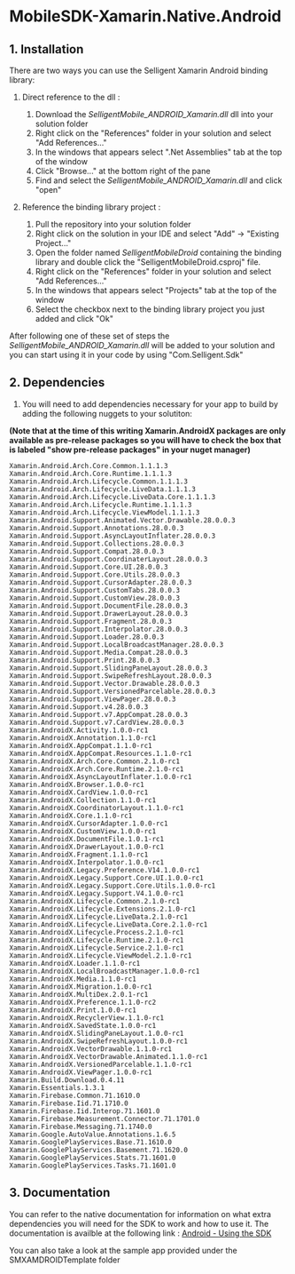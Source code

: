 # MobileSDK-Xamarin.Native.Android

## 1. Installation

There are two ways you can use the Selligent Xamarin Android binding library:

1.	Direct reference to the dll :

	1.	Download the *SelligentMobile_ANDROID_Xamarin.dll*  dll into your solution folder
	1.	Right click on the "References" folder in your solution and select "Add References..."
	1.	In the windows that appears select ".Net Assemblies" tab at the top of the window
	1.	Click "Browse..." at the bottom right of the pane
	1.	Find and select the *SelligentMobile_ANDROID_Xamarin.dll* and click "open"

1.	Reference the binding library project :

	1.	Pull the repository into your solution folder
	1.	Right click on the solution in your IDE and select "Add" -> "Existing Project..."
	1.	Open the folder named *SelligentMobileDroid* containing the binding library and double click the "SelligentMobileDroid.csproj" file.
	1.	Right click on the "References" folder in your solution and select "Add References..."
	1.	In the windows that appears select "Projects" tab at the top of the window
	1.	Select the checkbox next to the binding library project you just added and click "Ok"

After following one of these set of steps the *SelligentMobile_ANDROID_Xamarin.dll* will be added to your solution and you can start using it in your code by using "Com.Selligent.Sdk" 

## 2. Dependencies

1.	You will need to add dependencies necessary for your app to build by adding the following nuggets to your solutiton:


 **(Note that at the time of this writing Xamarin.AndroidX packages are only available as pre-release packages so you will have to check the box that is labeled "show pre-release packages" in your nuget manager)** 
	
	Xamarin.Android.Arch.Core.Common.1.1.1.3
	Xamarin.Android.Arch.Core.Runtime.1.1.1.3
	Xamarin.Android.Arch.Lifecycle.Common.1.1.1.3
	Xamarin.Android.Arch.Lifecycle.LiveData.1.1.1.3
	Xamarin.Android.Arch.Lifecycle.LiveData.Core.1.1.1.3
	Xamarin.Android.Arch.Lifecycle.Runtime.1.1.1.3
	Xamarin.Android.Arch.Lifecycle.ViewModel.1.1.1.3
	Xamarin.Android.Support.Animated.Vector.Drawable.28.0.0.3
	Xamarin.Android.Support.Annotations.28.0.0.3
	Xamarin.Android.Support.AsyncLayoutInflater.28.0.0.3
	Xamarin.Android.Support.Collections.28.0.0.3
	Xamarin.Android.Support.Compat.28.0.0.3
	Xamarin.Android.Support.CoordinaterLayout.28.0.0.3
	Xamarin.Android.Support.Core.UI.28.0.0.3
	Xamarin.Android.Support.Core.Utils.28.0.0.3
	Xamarin.Android.Support.CursorAdapter.28.0.0.3
	Xamarin.Android.Support.CustomTabs.28.0.0.3
	Xamarin.Android.Support.CustomView.28.0.0.3
	Xamarin.Android.Support.DocumentFile.28.0.0.3
	Xamarin.Android.Support.DrawerLayout.28.0.0.3
	Xamarin.Android.Support.Fragment.28.0.0.3
	Xamarin.Android.Support.Interpolator.28.0.0.3
	Xamarin.Android.Support.Loader.28.0.0.3
	Xamarin.Android.Support.LocalBroadcastManager.28.0.0.3
	Xamarin.Android.Support.Media.Compat.28.0.0.3
	Xamarin.Android.Support.Print.28.0.0.3
	Xamarin.Android.Support.SlidingPaneLayout.28.0.0.3
	Xamarin.Android.Support.SwipeRefreshLayout.28.0.0.3
	Xamarin.Android.Support.Vector.Drawable.28.0.0.3
	Xamarin.Android.Support.VersionedParcelable.28.0.0.3
	Xamarin.Android.Support.ViewPager.28.0.0.3
	Xamarin.Android.Support.v4.28.0.0.3
	Xamarin.Android.Support.v7.AppCompat.28.0.0.3
	Xamarin.Android.Support.v7.CardView.28.0.0.3
	Xamarin.AndroidX.Activity.1.0.0-rc1
	Xamarin.AndroidX.Annotation.1.1.0-rc1
	Xamarin.AndroidX.AppCompat.1.1.0-rc1
	Xamarin.AndroidX.AppCompat.Resources.1.1.0-rc1
	Xamarin.AndroidX.Arch.Core.Common.2.1.0-rc1
	Xamarin.AndroidX.Arch.Core.Runtime.2.1.0-rc1
	Xamarin.AndroidX.AsyncLayoutInflater.1.0.0-rc1
	Xamarin.AndroidX.Browser.1.0.0-rc1
	Xamarin.AndroidX.CardView.1.0.0-rc1
	Xamarin.AndroidX.Collection.1.1.0-rc1
	Xamarin.AndroidX.CoordinatorLayout.1.1.0-rc1
	Xamarin.AndroidX.Core.1.1.0-rc1
	Xamarin.AndroidX.CursorAdapter.1.0.0-rc1
	Xamarin.AndroidX.CustomView.1.0.0-rc1
	Xamarin.AndroidX.DocumentFile.1.0.1-rc1
	Xamarin.AndroidX.DrawerLayout.1.0.0-rc1
	Xamarin.AndroidX.Fragment.1.1.0-rc1
	Xamarin.AndroidX.Interpolator.1.0.0-rc1
	Xamarin.AndroidX.Legacy.Preference.V14.1.0.0-rc1
	Xamarin.AndroidX.Legacy.Support.Core.UI.1.0.0-rc1
	Xamarin.AndroidX.Legacy.Support.Core.Utils.1.0.0-rc1
	Xamarin.AndroidX.Legacy.Support.V4.1.0.0-rc1
	Xamarin.AndroidX.Lifecycle.Common.2.1.0-rc1
	Xamarin.AndroidX.Lifecycle.Extensions.2.1.0-rc1
	Xamarin.AndroidX.Lifecycle.LiveData.2.1.0-rc1
	Xamarin.AndroidX.Lifecycle.LiveData.Core.2.1.0-rc1
	Xamarin.AndroidX.Lifecycle.Process.2.1.0-rc1
	Xamarin.AndroidX.Lifecycle.Runtime.2.1.0-rc1
	Xamarin.AndroidX.Lifecycle.Service.2.1.0-rc1
	Xamarin.AndroidX.Lifecycle.ViewModel.2.1.0-rc1
	Xamarin.AndroidX.Loader.1.1.0-rc1
	Xamarin.AndroidX.LocalBroadcastManager.1.0.0-rc1
	Xamarin.AndroidX.Media.1.1.0-rc1
	Xamarin.AndroidX.Migration.1.0.0-rc1
	Xamarin.AndroidX.MultiDex.2.0.1-rc1
	Xamarin.AndroidX.Preference.1.1.0-rc2
	Xamarin.AndroidX.Print.1.0.0-rc1
	Xamarin.AndroidX.RecyclerView.1.1.0-rc1
	Xamarin.AndroidX.SavedState.1.0.0-rc1
	Xamarin.AndroidX.SlidingPaneLayout.1.0.0-rc1
	Xamarin.AndroidX.SwipeRefreshLayout.1.0.0-rc1
	Xamarin.AndroidX.VectorDrawable.1.1.0-rc1
	Xamarin.AndroidX.VectorDrawable.Animated.1.1.0-rc1
	Xamarin.AndroidX.VersionedParcelable.1.1.0-rc1
	Xamarin.AndroidX.ViewPager.1.0.0-rc1
	Xamarin.Build.Download.0.4.11
	Xamarin.Essentials.1.3.1
	Xamarin.Firebase.Common.71.1610.0
	Xamarin.Firebase.Iid.71.1710.0
	Xamarin.Firebase.Iid.Interop.71.1601.0
	Xamarin.Firebase.Measurement.Connector.71.1701.0
	Xamarin.Firebase.Messaging.71.1740.0
	Xamarin.Google.AutoValue.Annotations.1.6.5
	Xamarin.GooglePlayServices.Base.71.1610.0
	Xamarin.GooglePlayServices.Basement.71.1620.0
	Xamarin.GooglePlayServices.Stats.71.1601.0
	Xamarin.GooglePlayServices.Tasks.71.1601.0


## 3. Documentation

You can refer to the native documentation for information on what extra dependencies you will need for the SDK to work and how to use it. The documentation is availble at the following link : [Android - Using the SDK](https://github.com/SelligentMarketingCloud/MobileSDK-Android/blob/master/Documentation/Android%20-%20Using%20the%20SDK.pdf)

You can also take a look at the sample app provided under the SMXAMDROIDTemplate folder
